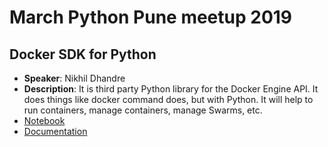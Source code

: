 # March Python Pune meetup 2019
## Docker SDK for Python
  * **Speaker**: Nikhil Dhandre
  * **Description**: It is third party Python library for the Docker Engine API. It does things 
  like docker command does, but with Python. It will help to run containers, manage
  containers, manage Swarms, etc.
  * [Notebook](https://github.com/digitronik/docker_notebook/blob/master/docker_py_sdk.ipynb)
  * [Documentation](https://docker-py.readthedocs.io/en/stable/)
